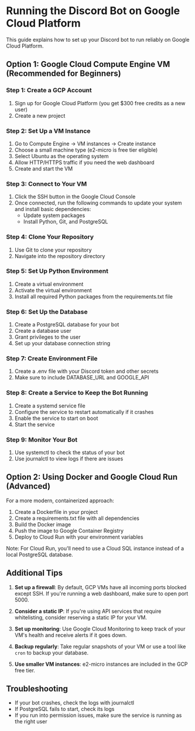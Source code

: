 # Running the Discord Bot on Google Cloud Platform

This guide explains how to set up your Discord bot to run reliably on Google Cloud Platform.

## Option 1: Google Cloud Compute Engine VM (Recommended for Beginners)

### Step 1: Create a GCP Account
1. Sign up for Google Cloud Platform (you get $300 free credits as a new user)
2. Create a new project

### Step 2: Set Up a VM Instance
1. Go to Compute Engine → VM instances → Create instance
2. Choose a small machine type (e2-micro is free tier eligible)
3. Select Ubuntu as the operating system
4. Allow HTTP/HTTPS traffic if you need the web dashboard
5. Create and start the VM

### Step 3: Connect to Your VM
1. Click the SSH button in the Google Cloud Console
2. Once connected, run the following commands to update your system and install basic dependencies:
   - Update system packages
   - Install Python, Git, and PostgreSQL

### Step 4: Clone Your Repository
1. Use Git to clone your repository
2. Navigate into the repository directory

### Step 5: Set Up Python Environment
1. Create a virtual environment
2. Activate the virtual environment
3. Install all required Python packages from the requirements.txt file

### Step 6: Set Up the Database
1. Create a PostgreSQL database for your bot
2. Create a database user
3. Grant privileges to the user
4. Set up your database connection string

### Step 7: Create Environment File
1. Create a .env file with your Discord token and other secrets
2. Make sure to include DATABASE_URL and GOOGLE_API

### Step 8: Create a Service to Keep the Bot Running
1. Create a systemd service file
2. Configure the service to restart automatically if it crashes
3. Enable the service to start on boot
4. Start the service

### Step 9: Monitor Your Bot
1. Use systemctl to check the status of your bot
2. Use journalctl to view logs if there are issues

## Option 2: Using Docker and Google Cloud Run (Advanced)

For a more modern, containerized approach:

1. Create a Dockerfile in your project
2. Create a requirements.txt file with all dependencies
3. Build the Docker image
4. Push the image to Google Container Registry
5. Deploy to Cloud Run with your environment variables

Note: For Cloud Run, you'll need to use a Cloud SQL instance instead of a local PostgreSQL database.

## Additional Tips

1. **Set up a firewall**: By default, GCP VMs have all incoming ports blocked except SSH. If you're running a web dashboard, make sure to open port 5000.

2. **Consider a static IP**: If you're using API services that require whitelisting, consider reserving a static IP for your VM.

3. **Set up monitoring**: Use Google Cloud Monitoring to keep track of your VM's health and receive alerts if it goes down.

4. **Backup regularly**: Take regular snapshots of your VM or use a tool like `cron` to backup your database.

5. **Use smaller VM instances**: e2-micro instances are included in the GCP free tier.

## Troubleshooting

- If your bot crashes, check the logs with journalctl
- If PostgreSQL fails to start, check its logs
- If you run into permission issues, make sure the service is running as the right user